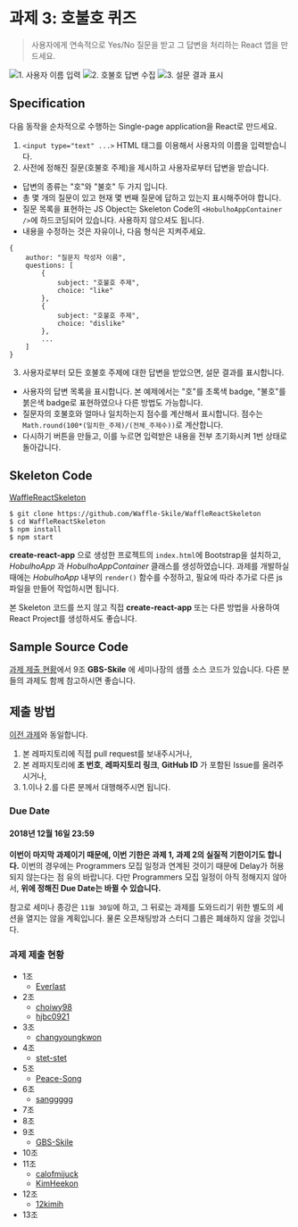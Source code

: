 # 과제 3: 호불호 퀴즈

> 사용자에게 연속적으로 Yes/No 질문을 받고 그 답변을 처리하는 React 앱을 만드세요.

![1. 사용자 이름 입력](pics/1.png?raw=true)
![2. 호불호 답변 수집](pics/2.png?raw=true)
![3. 설문 결과 표시](pics/3.png?raw=true)

## Specification
다음 동작을 순차적으로 수행하는 Single-page application을 React로 만드세요.

1. `<input type="text" ...>` HTML 태그를 이용해서 사용자의 이름을 입력받습니다.
2. 사전에 정해진 질문(호불호 주제)을 제시하고 사용자로부터 답변을 받습니다.
  - 답변의 종류는 "호"와 "불호" 두 가지 입니다.
  - 총 몇 개의 질문이 있고 현재 몇 번째 질문에 답하고 있는지 표시해주어야 합니다.
  - 질문 목록을 표현하는 JS Object는 Skeleton Code의 `<HobulhoAppContainer />`에 하드코딩되어 있습니다. 사용하지 않으셔도 됩니다.
  - 내용을 수정하는 것은 자유이나, 다음 형식은 지켜주세요.
  ```
  {
      author: "질문지 작성자 이름",
      questions: [
          {
              subject: "호불호 주제",
              choice: "like"
          },
          {
              subject: "호불호 주제",
              choice: "dislike"
          },
          ...
      ]
  }
  ```
3. 사용자로부터 모든 호불호 주제에 대한 답변을 받았으면, 설문 결과를 표시합니다.
  - 사용자의 답변 목록을 표시합니다. 본 예제에서는 "호"를 초록색 badge, "불호"를 붉은색 badge로 표현하였으나 다른 방법도 가능합니다.
  - 질문자의 호불호와 얼마나 일치하는지 점수를 계산해서 표시합니다. 점수는 `Math.round(100*(일치한_주제)/(전체_주제수))`로 계산합니다.
  - 다시하기 버튼을 만들고, 이를 누르면 입력받은 내용을 전부 초기화시켜 1번 상태로 돌아갑니다.

## Skeleton Code
[WaffleReactSkeleton](https://github.com/Waffle-Skile/WaffleReactSkeleton)

```
$ git clone https://github.com/Waffle-Skile/WaffleReactSkeleton
$ cd WaffleReactSkeleton
$ npm install
$ npm start
```

**create-react-app** 으로 생성한 프로젝트의 `index.html`에 Bootstrap을 설치하고,
*HobulhoApp* 과 *HobulhoAppContainer* 클래스를 생성하였습니다.
과제를 개발하실 때에는 *HobulhoApp* 내부의 `render()` 함수를 수정하고,
필요에 따라 추가로 다른 js 파일을 만들어 작업하시면 됩니다.

본 Skeleton 코드를 쓰지 않고 직접 **create-react-app** 또는 다른 방법을 사용하여
React Project를 생성하셔도 좋습니다.

## Sample Source Code

[과제 제출 현황](#과제-제출-현황)에서 9조 **GBS-Skile** 에
세미나장의 샘플 소스 코드가 있습니다.
다른 분들의 과제도 함께 참고하시면 좋습니다.

## 제출 방법

[이전 과제](../indiv2/#제출-방법)와 동일합니다.

1. 본 레파지토리에 직접 pull request를 보내주시거나,
2. 본 레파지토리에 **조 번호**, **레파지토리 링크**, **GitHub ID** 가 포함된 Issue를 올려주시거나,
3. 1.이나 2.를 다른 분께서 대행해주시면 됩니다.

### Due Date

#### 2018년 12월 16일 23:59

**이번이 마지막 과제이기 때문에, 이번 기한은 과제 1, 과제 2의 실질적 기한이기도 합니다.**
이번의 경우에는 Programmers 모집 일정과 연계된 것이기 때문에 Delay가 허용되지 않는다는 점 유의 바랍니다.
다만 Programmers 모집 일정이 아직 정해지지 않아서, **위에 정해진 Due Date는 바뀔 수 있습니다.**

참고로 세미나 종강은 `11월 30일`에 하고,
그 뒤로는 과제를 도와드리기 위한 별도의 세션을 열지는 않을 계획입니다.
물론 오픈채팅방과 스터디 그룹은 폐쇄하지 않을 것입니다.

### 과제 제출 현황

* 1조
  - [EverIast](https://github.com/EverIast/WaffleReactSkeleton)
* 2조
  - [choiwy98](https://github.com/choiwy98/assignment3)
  - [hjbc0921](https://github.com/hjbc0921/waffle_hw3)
* 3조
  - [changyoungkwon](https://github.com/changyoungkwon/like-app)
* 4조
  - [stet-stet](https://github.com/stet-stet/waffle-hw3-v2)
* 5조
  - [Peace-Song](https://github.com/Peace-Song/Waffle-Skile.github.io/tree/master/Assignment3)
* 6조
  - [sanggggg](https://github.com/sanggggg/HobulhoPage)
* 7조
* 8조
* 9조
  - [GBS-Skile](https://github.com/Waffle-Skile/WaffleReactSkeleton/tree/735d89488da66688ddee6004e85419b2a21927c4)
* 10조
* 11조
  - [calofmijuck](https://github.com/calofmijuck/2018WaffleStudio/tree/master/react-quiz)
  - [KimHeekon](https://github.com/KimHeekon/WaffleReact)
* 12조
  - [12kimih](https://github.com/12kimih/Assignment03)
* 13조
